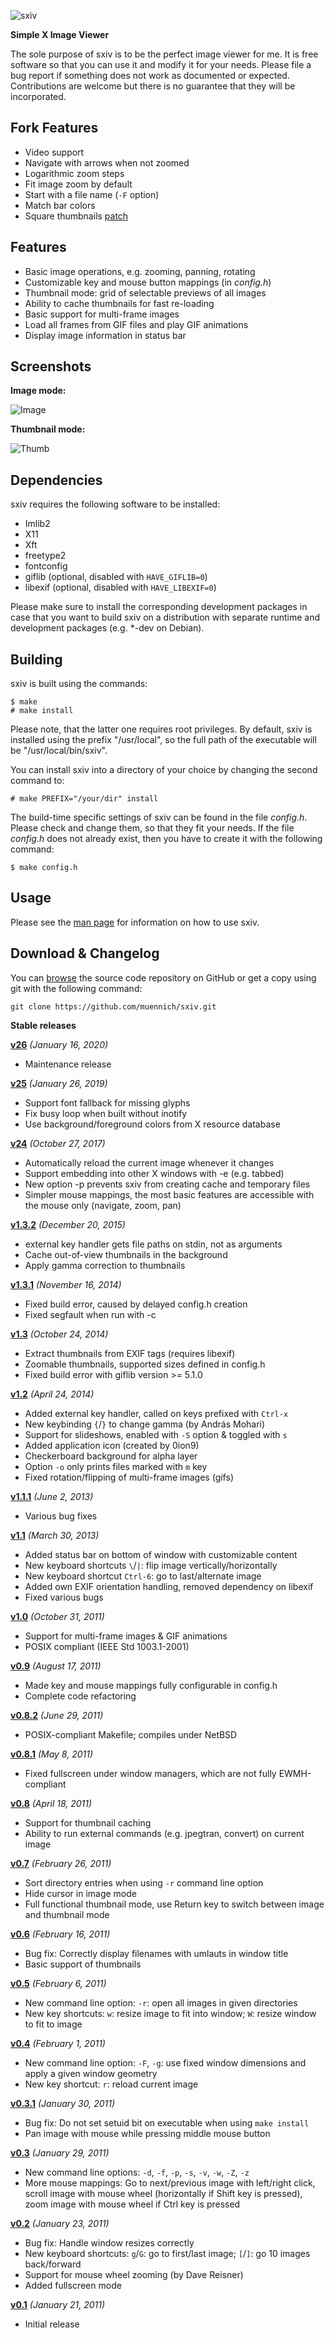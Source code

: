 ![sxiv](http://muennich.github.com/sxiv/img/logo.png "sxiv")

**Simple X Image Viewer**

The sole purpose of sxiv is to be the perfect image viewer for me. It is free
software so that you can use it and modify it for your needs. Please file a bug
report if something does not work as documented or expected. Contributions are
welcome but there is no guarantee that they will be incorporated.

Fork Features
-------------

* Video support
* Navigate with arrows when not zoomed
* Logarithmic zoom steps
* Fit image zoom by default
* Start with a file name (`-F` option)
* Match bar colors
* Square thumbnails [patch](https://github.com/i-tsvetkov/sxiv-patches/blob/master/sxiv-square-thumbnails.patch)


Features
--------

* Basic image operations, e.g. zooming, panning, rotating
* Customizable key and mouse button mappings (in *config.h*)
* Thumbnail mode: grid of selectable previews of all images
* Ability to cache thumbnails for fast re-loading
* Basic support for multi-frame images
* Load all frames from GIF files and play GIF animations
* Display image information in status bar


Screenshots
-----------

**Image mode:**

![Image](http://muennich.github.com/sxiv/img/image.png "Image mode")

**Thumbnail mode:**

![Thumb](http://muennich.github.com/sxiv/img/thumb.png "Thumb mode")


Dependencies
------------

sxiv requires the following software to be installed:

  * Imlib2
  * X11
  * Xft
  * freetype2
  * fontconfig
  * giflib (optional, disabled with `HAVE_GIFLIB=0`)
  * libexif (optional, disabled with `HAVE_LIBEXIF=0`)

Please make sure to install the corresponding development packages in case that
you want to build sxiv on a distribution with separate runtime and development
packages (e.g. *-dev on Debian).


Building
--------

sxiv is built using the commands:

    $ make
    # make install

Please note, that the latter one requires root privileges.
By default, sxiv is installed using the prefix "/usr/local", so the full path
of the executable will be "/usr/local/bin/sxiv".

You can install sxiv into a directory of your choice by changing the second
command to:

    # make PREFIX="/your/dir" install

The build-time specific settings of sxiv can be found in the file *config.h*.
Please check and change them, so that they fit your needs.
If the file *config.h* does not already exist, then you have to create it with
the following command:

    $ make config.h


Usage
-----

Please see the [man page](http://muennich.github.com/sxiv/sxiv.1.html) for
information on how to use sxiv.


Download & Changelog
--------------------

You can [browse](https://github.com/muennich/sxiv) the source code repository
on GitHub or get a copy using git with the following command:

    git clone https://github.com/muennich/sxiv.git

**Stable releases**

**[v26](https://github.com/muennich/sxiv/archive/v26.tar.gz)**
*(January 16, 2020)*

  * Maintenance release

**[v25](https://github.com/muennich/sxiv/archive/v25.tar.gz)**
*(January 26, 2019)*

  * Support font fallback for missing glyphs
  * Fix busy loop when built without inotify
  * Use background/foreground colors from X resource database

**[v24](https://github.com/muennich/sxiv/archive/v24.tar.gz)**
*(October 27, 2017)*

  * Automatically reload the current image whenever it changes
  * Support embedding into other X windows with -e (e.g. tabbed)
  * New option -p prevents sxiv from creating cache and temporary files
  * Simpler mouse mappings, the most basic features are accessible with the
    mouse only (navigate, zoom, pan)

**[v1.3.2](https://github.com/muennich/sxiv/archive/v1.3.2.tar.gz)**
*(December 20, 2015)*

  * external key handler gets file paths on stdin, not as arguments
  * Cache out-of-view thumbnails in the background
  * Apply gamma correction to thumbnails

**[v1.3.1](https://github.com/muennich/sxiv/archive/v1.3.1.tar.gz)**
*(November 16, 2014)*

  * Fixed build error, caused by delayed config.h creation
  * Fixed segfault when run with -c

**[v1.3](https://github.com/muennich/sxiv/archive/v1.3.tar.gz)**
*(October 24, 2014)*

  * Extract thumbnails from EXIF tags (requires libexif)
  * Zoomable thumbnails, supported sizes defined in config.h
  * Fixed build error with giflib version >= 5.1.0

**[v1.2](https://github.com/muennich/sxiv/archive/v1.2.tar.gz)**
*(April 24, 2014)*

  * Added external key handler, called on keys prefixed with `Ctrl-x`
  * New keybinding `{`/`}` to change gamma (by András Mohari)
  * Support for slideshows, enabled with `-S` option & toggled with `s`
  * Added application icon (created by 0ion9)
  * Checkerboard background for alpha layer
  * Option `-o` only prints files marked with `m` key
  * Fixed rotation/flipping of multi-frame images (gifs)

**[v1.1.1](https://github.com/muennich/sxiv/archive/v1.1.1.tar.gz)**
*(June 2, 2013)*

  * Various bug fixes

**[v1.1](https://github.com/muennich/sxiv/archive/v1.1.tar.gz)**
*(March 30, 2013)*

  * Added status bar on bottom of window with customizable content
  * New keyboard shortcuts `\`/`|`: flip image vertically/horizontally
  * New keyboard shortcut `Ctrl-6`: go to last/alternate image
  * Added own EXIF orientation handling, removed dependency on libexif
  * Fixed various bugs

**[v1.0](https://github.com/muennich/sxiv/archive/v1.0.tar.gz)**
*(October 31, 2011)*

  * Support for multi-frame images & GIF animations
  * POSIX compliant (IEEE Std 1003.1-2001)

**[v0.9](https://github.com/muennich/sxiv/archive/v0.9.tar.gz)**
*(August 17, 2011)*

  * Made key and mouse mappings fully configurable in config.h
  * Complete code refactoring

**[v0.8.2](https://github.com/muennich/sxiv/archive/v0.8.2.tar.gz)**
*(June 29, 2011)*

  * POSIX-compliant Makefile; compiles under NetBSD

**[v0.8.1](https://github.com/muennich/sxiv/archive/v0.8.1.tar.gz)**
*(May 8, 2011)*

  * Fixed fullscreen under window managers, which are not fully EWMH-compliant

**[v0.8](https://github.com/muennich/sxiv/archive/v0.8.tar.gz)**
*(April 18, 2011)*

  * Support for thumbnail caching
  * Ability to run external commands (e.g. jpegtran, convert) on current image

**[v0.7](https://github.com/muennich/sxiv/archive/v0.7.tar.gz)**
*(February 26, 2011)*

  * Sort directory entries when using `-r` command line option
  * Hide cursor in image mode
  * Full functional thumbnail mode, use Return key to switch between image and
    thumbnail mode

**[v0.6](https://github.com/muennich/sxiv/archive/v0.6.tar.gz)**
*(February 16, 2011)*

  * Bug fix: Correctly display filenames with umlauts in window title
  * Basic support of thumbnails

**[v0.5](https://github.com/muennich/sxiv/archive/v0.5.tar.gz)**
*(February 6, 2011)*

  * New command line option: `-r`: open all images in given directories
  * New key shortcuts: `w`: resize image to fit into window; `W`: resize window
    to fit to image

**[v0.4](https://github.com/muennich/sxiv/archive/v0.4.tar.gz)**
*(February 1, 2011)*

  * New command line option: `-F`, `-g`: use fixed window dimensions and apply
    a given window geometry
  * New key shortcut: `r`: reload current image

**[v0.3.1](https://github.com/muennich/sxiv/archive/v0.3.1.tar.gz)**
*(January 30, 2011)*

  * Bug fix: Do not set setuid bit on executable when using `make install`
  * Pan image with mouse while pressing middle mouse button

**[v0.3](https://github.com/muennich/sxiv/archive/v0.3.tar.gz)**
*(January 29, 2011)*

  * New command line options: `-d`, `-f`, `-p`, `-s`, `-v`, `-w`, `-Z`, `-z`
  * More mouse mappings: Go to next/previous image with left/right click,
    scroll image with mouse wheel (horizontally if Shift key is pressed),
    zoom image with mouse wheel if Ctrl key is pressed

**[v0.2](https://github.com/muennich/sxiv/archive/v0.2.tar.gz)**
*(January 23, 2011)*

  * Bug fix: Handle window resizes correctly
  * New keyboard shortcuts: `g`/`G`: go to first/last image; `[`/`]`: go 10
    images back/forward
  * Support for mouse wheel zooming (by Dave Reisner)
  * Added fullscreen mode

**[v0.1](https://github.com/muennich/sxiv/archive/v0.1.tar.gz)**
*(January 21, 2011)*

  * Initial release

